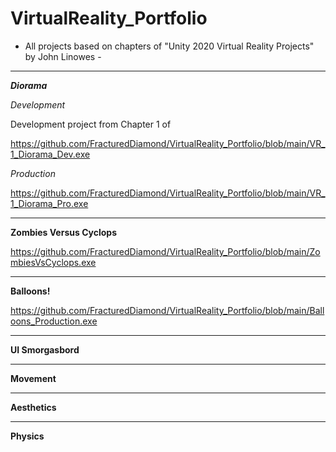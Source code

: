 # VirtualReality_Portfolio

- All projects based on chapters of "Unity 2020 Virtual Reality Projects" by John Linowes - 
-----------------------------------------------------------------------------------------------

_**Diorama**_

_Development_

Development project from Chapter 1 of 

https://github.com/FracturedDiamond/VirtualReality_Portfolio/blob/main/VR_1_Diorama_Dev.exe

_Production_

https://github.com/FracturedDiamond/VirtualReality_Portfolio/blob/main/VR_1_Diorama_Pro.exe

-----------------------------------------------------------------------------------------------

**Zombies Versus Cyclops**

https://github.com/FracturedDiamond/VirtualReality_Portfolio/blob/main/ZombiesVsCyclops.exe

-----------------------------------------------------------------------------------------------

**Balloons!**

https://github.com/FracturedDiamond/VirtualReality_Portfolio/blob/main/Balloons_Production.exe

-----------------------------------------------------------------------------------------------

**UI Smorgasbord**

-----------------------------------------------------------------------------------------------

**Movement**

-----------------------------------------------------------------------------------------------

**Aesthetics**

-----------------------------------------------------------------------------------------------

**Physics**
